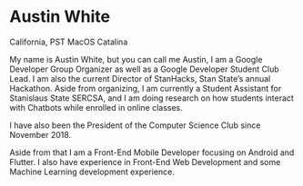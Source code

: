 # Austin White
California, PST
MacOS Catalina


My name is Austin White, but you can call me Austin, I am a Google Developer Group Organizer as well as a Google Developer Student Club Lead. I am also the current Director of StanHacks, Stan State’s annual Hackathon. Aside from organizing, I am currently a Student Assistant for Stanislaus State SERCSA, and I am doing research on how students interact with Chatbots while enrolled in online classes.

 

I have also been the President of the Computer Science Club since November 2018.

 

Aside from that I am a Front-End Mobile Developer focusing on Android and Flutter. I also have experience in Front-End Web Development and some Machine Learning development experience.
